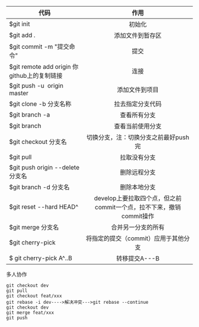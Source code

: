  |代码|作用| 
 |---|:---:| 
 |$git init|初始化| 
 |$git add .|添加文件到暂存区|
 |$git commit -m "提交命令"|提交|
 |$git remote add origin 你github上的复制链接|连接|
 |$git push -u  origin master|添加文件到项目|
 |$git clone -b 分支名称|拉去指定分支代码|
 |$git branch -a|查看所有分支|
 |$git branch|查看当前使用分支|
 |$git checkout 分支名|切换分支，注：切换分支之前最好push完|
 |$git pull|拉取没有分支|
 |$git push origin --delete 分支名|删除远程分支|
 |$git branch -d 分支名|删除本地分支|
 |$git reset --hard HEAD^|develop上要拉取四个点，但之前commit一个点，拉不下来，撤销commit操作|
 |$git merge 分支名|合并另一分支的所有|
 |$git cherry-pick <commitHash>|将指定的提交（commit）应用于其他分支|
 |$ git cherry-pick A^..B|转移提交A---B|
  
  多人协作
  ```
  git checkout dev
  git pull
  git checkout feat/xxx
  git rebase -i dev---->解决冲突--->git rebase --continue
  git checkout dev
  git merge feat/xxx
  git push
  ```

